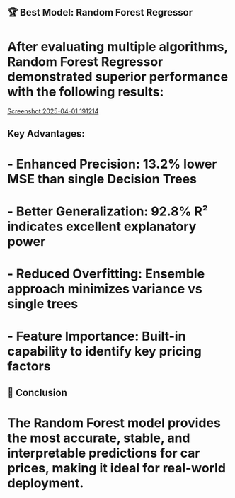 ## 🏆 Best Model: Random Forest Regressor
# After evaluating multiple algorithms, Random Forest Regressor demonstrated superior performance with the following results:

[Screenshot 2025-04-01 191214](https://github.com/user-attachments/assets/ebe4b163-2002-41e0-ab64-fb5515273874)

## Key Advantages:
  # - Enhanced Precision: 13.2% lower MSE than single Decision Trees

  # - Better Generalization: 92.8% R² indicates excellent explanatory power

  # - Reduced Overfitting: Ensemble approach minimizes variance vs single trees

  # - Feature Importance: Built-in capability to identify key pricing factors

## 🚀 Conclusion
# The Random Forest model provides the most accurate, stable, and interpretable predictions for car prices, making it ideal for real-world deployment.
